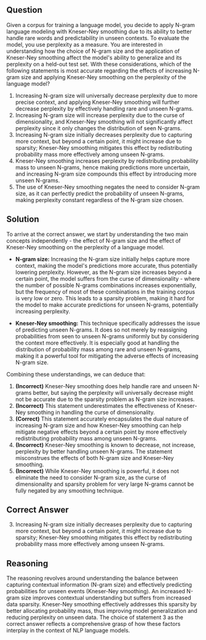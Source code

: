 ## Question
Given a corpus for training a language model, you decide to apply N-gram language modeling with Kneser-Ney smoothing due to its ability to better handle rare words and predictability in unseen contexts. To evaluate the model, you use perplexity as a measure. You are interested in understanding how the choice of N-gram size and the application of Kneser-Ney smoothing affect the model's ability to generalize and its perplexity on a held-out test set. With these considerations, which of the following statements is most accurate regarding the effects of increasing N-gram size and applying Kneser-Ney smoothing on the perplexity of the language model?

1. Increasing N-gram size will universally decrease perplexity due to more precise context, and applying Kneser-Ney smoothing will further decrease perplexity by effectively handling rare and unseen N-grams.
2. Increasing N-gram size will increase perplexity due to the curse of dimensionality, and Kneser-Ney smoothing will not significantly affect perplexity since it only changes the distribution of seen N-grams.
3. Increasing N-gram size initially decreases perplexity due to capturing more context, but beyond a certain point, it might increase due to sparsity; Kneser-Ney smoothing mitigates this effect by redistributing probability mass more effectively among unseen N-grams.
4. Kneser-Ney smoothing increases perplexity by redistributing probability mass to unseen N-grams, hence making predictions more uncertain, and increasing N-gram size compounds this effect by introducing more unseen N-grams.
5. The use of Kneser-Ney smoothing negates the need to consider N-gram size, as it can perfectly predict the probability of unseen N-grams, making perplexity constant regardless of the N-gram size chosen.

## Solution
To arrive at the correct answer, we start by understanding the two main concepts independently - the effect of N-gram size and the effect of Kneser-Ney smoothing on the perplexity of a language model.

- **N-gram size:** Increasing the N-gram size initially helps capture more context, making the model's predictions more accurate, thus potentially lowering perplexity. However, as the N-gram size increases beyond a certain point, the model suffers from the curse of dimensionality - where the number of possible N-grams combinations increases exponentially, but the frequency of most of these combinations in the training corpus is very low or zero. This leads to a sparsity problem, making it hard for the model to make accurate predictions for unseen N-grams, potentially increasing perplexity.

- **Kneser-Ney smoothing:** This technique specifically addresses the issue of predicting unseen N-grams. It does so not merely by reassigning probabilities from seen to unseen N-grams uniformly but by considering the context more effectively. It is especially good at handling the distribution of probability mass among rare and unseen N-grams, making it a powerful tool for mitigating the adverse effects of increasing N-gram size.

Combining these understandings, we can deduce that:

1. **(Incorrect)** Kneser-Ney smoothing does help handle rare and unseen N-grams better, but saying the perplexity will universally decrease might not be accurate due to the sparsity problem as N-gram size increases.
2. **(Incorrect)** This statement underestimates the effectiveness of Kneser-Ney smoothing in handling the curse of dimensionality.
3. **(Correct)** This statement accurately encapsulates the dual nature of increasing N-gram size and how Kneser-Ney smoothing can help mitigate negative effects beyond a certain point by more effectively redistributing probability mass among unseen N-grams.
4. **(Incorrect)** Kneser-Ney smoothing is known to decrease, not increase, perplexity by better handling unseen N-grams. The statement misconstrues the effects of both N-gram size and Kneser-Ney smoothing.
5. **(Incorrect)** While Kneser-Ney smoothing is powerful, it does not eliminate the need to consider N-gram size, as the curse of dimensionality and sparsity problem for very large N-grams cannot be fully negated by any smoothing technique.

## Correct Answer
3. Increasing N-gram size initially decreases perplexity due to capturing more context, but beyond a certain point, it might increase due to sparsity; Kneser-Ney smoothing mitigates this effect by redistributing probability mass more effectively among unseen N-grams.

## Reasoning
The reasoning revolves around understanding the balance between capturing contextual information (N-gram size) and effectively predicting probabilities for unseen events (Kneser-Ney smoothing). An increased N-gram size improves contextual understanding but suffers from increased data sparsity. Kneser-Ney smoothing effectively addresses this sparsity by better allocating probability mass, thus improving model generalization and reducing perplexity on unseen data. The choice of statement 3 as the correct answer reflects a comprehensive grasp of how these factors interplay in the context of NLP language models.